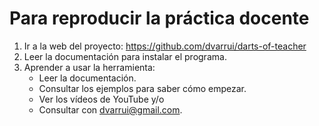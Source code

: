
# Para reproducir la práctica docente

1. Ir a la web del proyecto: https://github.com/dvarrui/darts-of-teacher
2. Leer la documentación para instalar el programa.
3. Aprender a usar la herramienta:
    * Leer la documentación.
    * Consultar los ejemplos para saber cómo empezar.
    * Ver los vídeos de YouTube y/o
    * Consultar con <dvarrui@gmail.com>.
